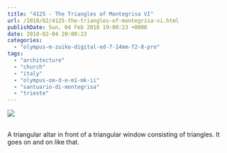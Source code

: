```yaml
---
title: "4125 - The Triangles of Montegrisa VI"
url: /2018/02/4125-the-triangles-of-montegrisa-vi.html
publishDate: Sun, 04 Feb 2018 19:00:23 +0000
date: 2018-02-04 20:00:23
categories: 
  - "olympus-m-zuiko-digital-ed-7-14mm-f2-8-pro"
tags: 
  - "architecture"
  - "church"
  - "italy"
  - "olympus-om-d-e-m1-mk-ii"
  - "santuario-di-montegrisa"
  - "trieste"
---
```

<div class="container">
<div class="center"><a target="_blank" href="https://d25zfm9zpd7gm5.cloudfront.net/1200x1200/2017/20170527_125900_lr.jpg"><img class="webfeedsFeaturedVisual" src="https://d25zfm9zpd7gm5.cloudfront.net/0600x0600/2017/20170527_125900_lr.jpg" /></a></div>
</div>
<br />

A triangular altar in front of a triangular window consisting of triangles. It goes on and on like that.
